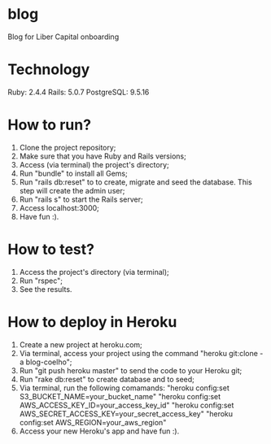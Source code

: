 # blog
Blog for Liber Capital onboarding

# Technology
Ruby: 2.4.4
Rails: 5.0.7
PostgreSQL: 9.5.16

# How to run?
01. Clone the project repository;
02. Make sure that you have Ruby and Rails versions;
03. Access (via terminal) the project's directory;
04. Run "bundle" to install all Gems;
05. Run "rails db:reset" to to create, migrate and seed the database. This step will create the admin user;
06. Run "rails s" to start the Rails server;
07. Access localhost:3000;
08. Have fun :).

# How to test?
01. Access the project's directory (via terminal);
02. Run "rspec";
03. See the results.

# How to deploy in Heroku
01. Create a new project at heroku.com;
02. Via terminal, access your project using the command "heroku git:clone -a blog-coelho";
03. Run "git push heroku master" to send the code to your Heroku git;
04. Run "rake db:reset" to create database and to seed;
05. Via terminal, run the following comamands:
  "heroku config:set S3_BUCKET_NAME=your_bucket_name"
  "heroku config:set AWS_ACCESS_KEY_ID=your_access_key_id"
  "heroku config:set AWS_SECRET_ACCESS_KEY=your_secret_access_key"
  "heroku config:set AWS_REGION=your_aws_region"
06. Access your new Heroku's app and have fun :).
